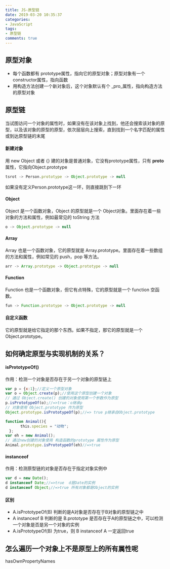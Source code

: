 ```yaml
---
title: JS-原型链
date: 2019-03-20 10:35:37
categories:
- JavaScript
tags:
- 原型链
comments: true
---
```


## 原型对象

- 每个函数都有 prototype属性，指向它的原型对象；原型对象有一个constructor属性，指向函数
- 用构造方法创建一个新对象后，这个对象默认有个 _pro_属性，指向构造方法的原型对象

<!-- more -->

## 原型链

当试图访问一个对象的属性时，如果没有在该对象上找到，他还会搜索该对象的原型，以及该对象的原型的原型，依次层层向上搜索，直到找到一个名字匹配的属性或到达原型链的末尾

#### 新建对象

用 new Object 或者 {} 建的对象是普通对象，它没有prototype属性，只有 __proto__ 属性，它指向Object.prototype

```js
tsrot -> Person.prototype -> Object.prototype -> null
```

如果没有定义Person.prototype这一环，则直接跳到下一环

#### Object

Object 是一个函数对象，Object 的原型就是一个 Object对象。里面存在着一些对象的方法和属性，例如最常见的 toString 方法

```js
o -> Object.prototype -> null
```

#### Array

Array 也是一个函数对象，它的原型就是 Array.prototype。里面存在着一些数组的方法和属性，例如常见的 push，pop 等方法。

```js
arr -> Array.prototype -> Object.prototype -> null
```

#### Function

Function 也是一个函数对象，但它有点特殊，它的原型就是一个 function 空函数。

```js
fun -> Function.prototype -> Object.prototype -> null
```

#### 自定义函数

它的原型就是给它指定的那个东西。如果不指定，那它的原型就是一个Object.prototype。



## 如何确定原型与实现机制的关系？

#### isPrototypeOf()

作用：检测一个对象是否存在于另一个对象的原型链上

```js
var p = {x:1};//定义一个原型对象
var o = Object.create(p);//使用这个原型创建一个对象
// 通过 Object.create() 创建的对象使用第一个参数作为原型
p.isPrototypeOf(o);//=>true：o继承p
// 对象使用 Object.prototype 作为原型
Object.prototype.isPrototypeOf(p);//=> true p继承自Object.prototype

function Animal(){
　　　　this.species = "动物";
　};
var eh = new Animal();
// 通过new创建的对象使用 构造函数的prototype 属性作为原型
Animal.prototype.isPrototypeOf(eh)//=>true
```

#### instanceof

作用：检测原型链的对象是否存在于指定对象实例中

```js
var d = new Date();
d instanceof Date;//=>true  d是Date的实例
d instanceof Object;//=>true 所有对象都是Object的实例
```

#### 区别

- A.isPrototypeOf(B) 判断的是A对象是否存在于B对象的原型链之中
- A instanceof B  判断的是 B.prototype 是否存在于A的原型链之中，可以检测 一个对象是否是另一个对象的实例
- A.isPrototypeOf(B)  为true，则 B instanceof A 一定返回true



## 怎么遍历一个对象上不是原型上的所有属性呢

hasOwnPropertyNames
